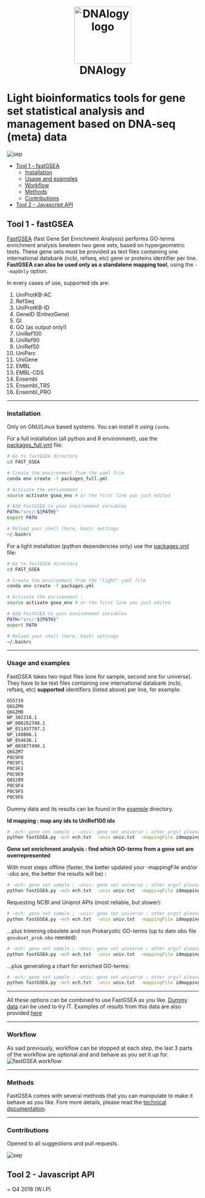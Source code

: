<h1 align="center">
  <img height="150" src="https://github.com/KDurimel/GSEAtools/blob/master/logo.png" alt="DNAlogy logo"/>
  <br/> 
  DNAlogy
</h1>

# Light bioinformatics tools for gene set statistical analysis and management based on DNA-seq (meta) data

<img src="https://github.com/KDurimel/DNAlogy/blob/master/sep.png" alt="sep"/>

  * [Tool 1 - fastGSEA](#tool-1---fastgsea)
    + [Installation](#installation)
    + [Usage and examples](#usage-and-examples)
    + [Workflow](#workflow)
    + [Methods](#methods)
    + [Contributions](#contributions)
  * [Tool 2 - Javascript API](#tool-2---javascript-api)


## Tool 1 - fastGSEA


[FastGSEA](https://github.com/KDurimel/DNAlogy/tree/master/FAST_GSEA) (fast Gene Set Enrichment Analysis)  performs GO-terms enrichment analysis bewteen two gene sets, based on hypergeometric tests. These gene sets must be provided as text files containing one international databank (ncbi, refseq, etc) gene or proteins identifier per line. **FastGSEA can also be used only as a standalone mapping tool**, using the `--mapOnly` option.

In every cases of use, supported ids are:

1. UniProtKB-AC 
2. RefSeq 
3. UniProtKB-ID 
4. GeneID (EntrezGene) 
5. GI 
6. GO (as output only!) 
7. UniRef100 
8. UniRef90 
9. UniRef50 
10. UniParc 
11. UniGene 
12. EMBL 
13. EMBL-CDS 
14. Ensembl 
15. Ensembl_TRS 
16. Ensembl_PRO

------

### Installation

Only on GNU/Linux based systems. You can install it using `Conda`.

For a full installation (all python and R environment), use the [packages_full.yml](https://github.com/KDurimel/DNAlogy/tree/master/FAST_GSEA/packages_full.yml) file:

```bash
# Go to fastGSEA directory
cd FAST_GSEA

# Create the environment from the yaml file
conda env create -f packages_full.yml 

# Activate the enrivonment :
source activate gsea_env # or the first line you just edited

# Add FastGSEA to your environment variables
PATH="src/:${PATH}"
export PATH

# Reload your shell (here, bash) settings 
~/.bashrc
```


For a light installation (python dependencies only) use the [packages.yml](https://github.com/KDurimel/DNAlogy/tree/master/FAST_GSEA/packages.yml) file:

```bash
# Go to fastGSEA directory
cd FAST_GSEA

# Create the environment from the "light" yaml file
conda env create -f packages.yml 

# Activate the enrivonment :
source activate gsea_env # or the first line you just edited

# Add FastGSEA to your environment variables
PATH="src/:${PATH}"
export PATH

# Reload your shell (here, bash) settings 
~/.bashrc
```

------

### Usage and examples

FastGSEA takes two input files (one for sample, second one for universe). They have to be text files containing one international databank (ncbi, refseq, etc) **supported** identifiers (listed above) per line, for example:

```bash
O55719
Q6GZM9
Q6GZM8
NP_302218.1
WP_008262748.1
WP_011437797.1
NP_149806.1
NP_854636.1
WP_003877490.1
Q6GZM7
P0C9F0
P0C9F1
P0C9F2
P0C9E9
Q65209
P0C9F4
P0C9F5
P0C9F6
```
Dummy data and its results can be found in the [example](https://github.com/KDurimel/DNAlogy/tree/master/FAST_GSEA/examples) directory.

**Id mapping : map any ids to UniRef100 ids**

```bash
# -ech: gene set sample ; -univ: gene set universe ; other args? please read the docs :)
python fastGSEA.py -ech ech.txt  -univ univ.txt  -mappingFile idmapping_very_light.gz --mapOnly -toDB UniRef100 -output maybe/here
```

**Gene set enrichment analysis : find which GO-terms from a gene set are overrepresented**

With most steps offline (faster, the better updated your -mappingFile and/or -obo are, the better the results will be) :
```bash
# -ech: gene set sample ; -univ: gene set universe ; other args? please read the docs :)
python fastGSEA.py -ech ech.txt  -univ univ.txt  -mappingFile idmapping_very_light.gz  --mapOffline -output maybe/here
```

Requesting NCBI and Uniprot APIs (most reliable, but slower):
```bash
# -ech: gene set sample ; -univ: gene set universe ; other args? please read the docs :)
python fastGSEA.py -ech ech.txt  -univ univ.txt  -mappingFile idmapping_very_light.gz  -output maybe/here
```

...plus trimming obsolete and non Prokaryotic GO-terms (up to date obo file `gosubset_prok.obo` needed):
```bash
# -ech: gene set sample ; -univ: gene set universe ; other args? please read the docs :)
python fastGSEA.py -ech ech.txt  -univ univ.txt  -mappingFile idmapping_very_light.gz -obo gosubset_prok.obo -output somewhere --trim
```

...plus generating a chart for enriched GO-terms:
```bash
# -ech: gene set sample ; -univ: gene set universe ; other args? please read the docs :)
python fastGSEA.py -ech ech.txt  -univ univ.txt  -mappingFile idmapping_very_light.gz -obo gosubset_prok.obo -output somewhere --trim --view
```
------

All these options can be combined to use FastGSEA as you like. [Dummy data](https://github.com/KDurimel/DNAlogy/tree/master/FAST_GSEA/examples/input_data) can be used to try IT. Examples of results from this data are also provided [here](https://github.com/KDurimel/DNAlogy/tree/master/FAST_GSEA/examples/results)

------

### Workflow
As said previously, workflow can be stopped at each step, the last 3 parts of the workflow are optional and and behave as you set it up for.
<img src="https://github.com/KDurimel/DNAlogy/blob/master/FAST_GSEA/doc/workflow.png" alt="fastGSEA workflow"/>

------

### Methods
FastGSEA comes with several methods that you can manipulate to make it behave as you like. Fore more details, please read the [technical documentation](https://github.com/KDurimel/DNAlogy/tree/master/FAST_GSEA/doc).

------
### Contributions
Opened to all suggestions and pull requests.

<img src="https://github.com/KDurimel/DNAlogy/blob/master/sep.png" alt="sep"/>

## Tool 2 - Javascript API

~ Q4 2018 (W.I.P)

